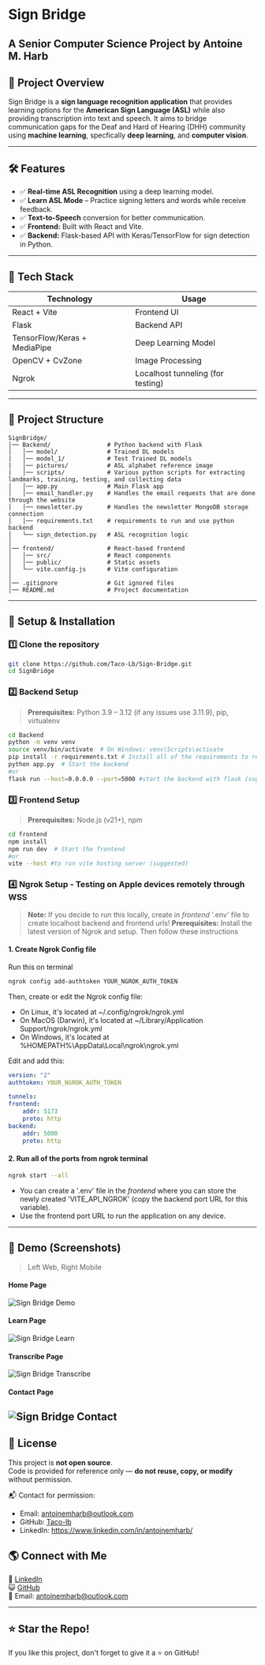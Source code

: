 # Sign Bridge

## A Senior Computer Science Project by Antoine M. Harb

## 📌 Project Overview
Sign Bridge is a **sign language recognition application** that provides learning options for the **American Sign Language (ASL)** while also providing transcription into text and speech. It aims to bridge communication gaps for the Deaf and Hard of Hearing (DHH) community using **machine learning**, specfically **deep learning**, and **computer vision**.

---

## 🛠️ Features
- ✅ **Real-time ASL Recognition** using a deep learning model.
- ✅ **Learn ASL Mode** – Practice signing letters and words while receive feedback.
- ✅ **Text-to-Speech** conversion for better communication.
- ✅ **Frontend:** Built with React and Vite.
- ✅ **Backend:** Flask-based API with Keras/TensorFlow for sign detection in Python.

---

## 🎯 Tech Stack
| **Technology** | **Usage** |
|--------------|----------|
| React + Vite | Frontend UI |
| Flask | Backend API |
| TensorFlow/Keras + MediaPipe | Deep Learning Model |
| OpenCV + CvZone | Image Processing |
| Ngrok | Localhost tunneling (for testing) |

---

## 📂 Project Structure
```
SignBridge/
│── Backend/                # Python backend with Flask
│   │── model/              # Trained DL models
|   │── model_1/            # Test Trained DL models
|   │── pictures/           # ASL alphabet reference image
|   │── scripts/            # Various python scripts for extracting landmarks, training, testing, and collecting data 
│   │── app.py              # Main Flask app
│   │── email_handler.py    # Handles the email requests that are done through the website 
│   │── newsletter.py       # Handles the newsletter MongoDB storage connection
│   │── requirements.txt    # requirements to run and use python backend
│   └── sign_detection.py   # ASL recognition logic
│
│── frontend/               # React-based frontend
│   │── src/                # React components
│   │── public/             # Static assets
│   └── vite.config.js      # Vite configuration
│
│── .gitignore              # Git ignored files
│── README.md               # Project documentation
```

---

## 🚀 Setup & Installation

### **1️⃣ Clone the repository**
```sh
git clone https://github.com/Taco-Lb/Sign-Bridge.git
cd SignBridge
```

### **2️⃣ Backend Setup**
> **Prerequisites:** Python 3.9 – 3.12 (if any issues use 3.11.9), pip, virtualenv
```sh
cd Backend
python -m venv venv
source venv/bin/activate  # On Windows: venv\Scripts\activate
pip install -r requirements.txt # Install all of the requirements to run the python backend
python app.py  # Start the backend
#or
flask run --host=0.0.0.0 --port=5000 #start the backend with flask (suggested)
```

### **3️⃣ Frontend Setup**
> **Prerequisites:** Node.js (v21+), npm  
```sh
cd frontend
npm install
npm run dev  # Start the frontend
#or
vite --host #to run vite hosting server (suggested)
```

### **4️⃣ Ngrok Setup - Testing on Apple devices remotely through WSS**
> **Note:** If you decide to run this locally, create in *frontend* '.env' file to create localhost backend and frontend urls!
> **Prerequisites:** Install the latest version of Ngrok and setup. Then follow these instructions

#### **1. Create Ngrok Config file**
Run this on terminal
```sh
ngrok config add-authtoken YOUR_NGROK_AUTH_TOKEN
```
Then, create or edit the Ngrok config file:

- On Linux, it's located at ~/.config/ngrok/ngrok.yml
- On MacOS (Darwin), it's located at ~/Library/Application Support/ngrok/ngrok.yml
- On Windows, it's located at %HOMEPATH%\AppData\Local\ngrok\ngrok.yml

Edit and add this:

```yaml
version: "2"
authtoken: YOUR_NGROK_AUTH_TOKEN

tunnels:
frontend:
    addr: 5173
    proto: http
backend:
    addr: 5000
    proto: http
```

#### **2. Run all of the ports from ngrok terminal**

```sh
ngrok start --all
```

- You can create a '.env' file in the *frontend* where you can store the newly created 'VITE_API_NGROK' (copy the backend port URL for this variable).
- Use the frontend port URL to run the application on any device.

---

## 📸 Demo (Screenshots)
> Left Web, Right Mobile
#### **Home Page**
![Sign Bridge Demo](https://github.com/user-attachments/assets/5506ab05-67a2-4af4-b971-41222ea0f06d)
#### **Learn Page**
![Sign Bridge Learn](https://github.com/user-attachments/assets/de16369d-f2a2-43d2-ab29-f8161eaa4a80)
#### **Transcribe Page**
![Sign Bridge Transcribe](https://github.com/user-attachments/assets/2a2a1719-b6cb-4e73-8361-30fe2917c335)
#### **Contact Page**
![Sign Bridge Contact](https://github.com/user-attachments/assets/7d08289d-bb82-4595-8b80-7ee620d8fb8a)
---

<!-- ## 🤝 Contributing
1. Fork the repository.
2. Create a new branch: `git checkout -b feature-branch`
3. Commit your changes: `git commit -m "Add new feature"`
4. Push to the branch: `git push origin feature-branch`
5. Open a Pull Request.
---
--- -->

## 📄 License

This project is **not open source**.  
Code is provided for reference only — **do not reuse, copy, or modify** without permission.

📬 Contact for permission:
- Email: antoinemharb@outlook.com
- GitHub: [Taco-lb](https://github.com/Taco-lb)
- LinkedIn: https://www.linkedin.com/in/antoinemharb/

## 🌎 Connect with Me
🔗 [LinkedIn](https://www.linkedin.com/in/antoinemharb/)  
😺 [GitHub](https://github.com/Taco-lb)  
📧 Email: antoinemharb@outlook.com

---

## ⭐ Star the Repo!
If you like this project, don't forget to give it a ⭐ on GitHub!

